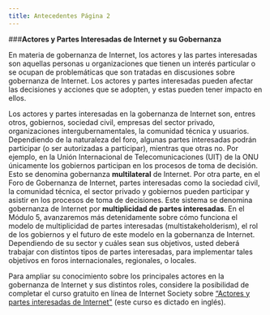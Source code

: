 ```yaml
---
title: Antecedentes Página 2
---
```


###**Actores y Partes Interesadas de Internet y su Gobernanza**

En materia de gobernanza de Internet, los actores y las partes interesadas son aquellas personas u organizaciones que tienen un interés particular o se ocupan de problemáticas que  son tratadas en discusiones sobre  gobernanza de Internet. Los actores y partes interesadas pueden afectar las decisiones y acciones que se adopten, y estas pueden tener impacto en ellos. 

Los actores y partes interesadas en la gobernanza de Internet son, entres otros,  gobiernos, sociedad civil, empresas del sector privado, organizaciones intergubernamentales, la comunidad técnica y usuarios. Dependiendo de la naturaleza del foro, algunas partes interesadas podrán participar (o ser autorizadas a participar), mientras que otras no. Por ejemplo, en la Unión Internacional de Telecomunicaciones (UIT) de la ONU únicamente los gobiernos participan en los procesos de toma de decisión. Esto se denomina gobernanza **multilateral** de Internet. Por otra parte, en el Foro de Gobernanza de Internet, partes interesadas como la sociedad civil, la comunidad técnica, el sector privado y gobiernos pueden participar y asistir en los procesos de toma de decisiones. Este sistema se denomina gobernanza de Internet por **multiplicidad de partes interesadas**. En el Módulo 5, avanzaremos más detenidamente sobre cómo funciona el modelo de multiplicidad de partes interesadas (multistakeholderism), el rol de los gobiernos y el futuro de este modelo en la gobernanza de Internet. Dependiendo de su sector y cuáles sean sus objetivos, usted deberá trabajar con distintos tipos de partes interesadas, para implementar tales objetivos en foros internacionales, regionales, o locales.

Para ampliar su conocimiento sobre los principales actores en la gobernanza de Internet y sus distintos roles, considere la posibilidad de completar el curso gratuito en línea de Internet Society sobre <a href="http://www.internetsociety.org/es/qu%C3%A9-hacemos/aprende-en-l%C3%ADnea-con-inforum" target="_blank">“Actores y partes interesadas de Internet"</a> (este curso es dictado en inglés). 
